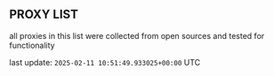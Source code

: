 ## PROXY LIST

all proxies in this list were collected from open sources and tested for functionality

last update: `2025-02-11 10:51:49.933025+00:00` UTC